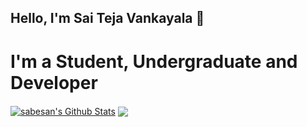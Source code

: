 ### <H2>Hello, I'm <B>Sai Teja Vankayala</B> 👋</H2>
### <H1> I'm a Student, Undergraduate and Developer</h1>
<!--
**saitejavankayala/saitejavankayala** is a ✨ _special_ ✨ repository because its `README.md` (this file) appears on your GitHub profile.

Here are some ideas to get you started:

- 🔭 I’m currently working on ...
- 🌱 I’m currently learning ...
- 👯 I’m looking to collaborate on ...
- 🤔 I’m looking for help with ...
- 💬 Ask me about ...
- 📫 How to reach me: ...
- 😄 Pronouns: ...
- ⚡ Fun fact: ...
-->
<a href="https://github.com/saitejavankayala">
<img align="center" alt="sabesan's Github Stats" src="https://github-readme-stats.codestackr.vercel.app/api?username=saitejavankayala&show_icons=true&hide_border=true&count_private=true&include_all_commits=true&theme=radical" /></a>

<a href="https://github.com/saitejavankayala">
  <img align="center" src="https://github-readme-stats.anuraghazra1.vercel.app/api/top-langs/?username=saitejavankayala&layout=compact&theme=radical" />
</a>
